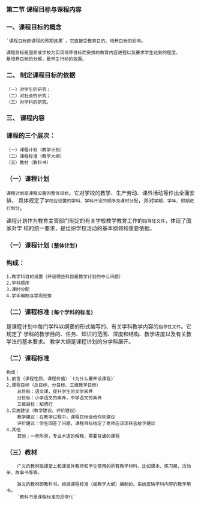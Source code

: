 ### 第二节 课程目标与课程内容
### 一、课程目标的概念
    `课程目标即课程的预期效果`，它直接受教育目的、培养目标的影响。

    课程目标是国家或学校为实现培养目标而安排的教育内容进程以及要求学生达到的程度，
    是培养目标的分解，是师生行动的依据。

### 二、 制定课程目标的依据
    （一）对学生的研究；
    （二）对社会的研究；
    （三）对学科的研究。

### 三、 课程内容
### 课程的三个层次：
    （一）课程计划（教学计划）
    （二）课程标准（教学大纲）
    （三）教材（教科书）

### （一）课程计划
`课程计划是课程设置的整体规划`，它对学校的教学、生产劳动、课外活动等作出全面安排，
具体规定了`学校应设置的学科、学科开设的顺序及课时分配`，并对`学期、学年、假期进行划分`。

课程计划作为教育主管部门制定的有关学校教学教育工作的`指导性文件`，体现了国家对学
校的统一要求，是组织学校活动的基本纲领和重要依据。

### （一）课程计划 `(整体计划)`
### 构成：
    1.教学科目的设置（开设哪些科目是教学计划的中心问题）
    2.学科顺序
    3.课时分配
    4.学年编制与学周安排

### （二）课程标准 `(每个学科的标准)`
是课程计划中每门学科以纲要的形式编写的、有关学科教学内容的`指导性文件`。它规定了
学科的教学目的、任务、知识的范围、深度和结构、教学进度以及有关教学法的基本要求。
教学大纲是课程计划的分学科展开。

### （二）课程标准
    构成：
    1.前言（课程性质、课程价值）`(为什么要开设课程)`
    2.课程目标（总目标、分目标、三维教学目标）
        总目标：语文课，提升学生的文学素养
        分目标：小学语文的素养，中学语文的素养
        三维目标：知情行
    3.实施建议（教学建议、评价建议）
        教学建议：在教学过程中，课程目标会给你些建议
        评价建议：学生回答了问题，课程目标给定了老师应该怎样去给予建议
    4.其他
        其他：一些附录，专业术语的解释，需要背诵的课程

### （三）教材
        广义的教材指课堂上和课堂外教师和学生使用的所有教学材料，比如课本、练习册、活动册、故事书等等。

        狭义的教材即教科书。根据课程标准（或教学大纲）编制的、系统反映学科内容的教学用书。
        `教科书是课程标准的具体化`
